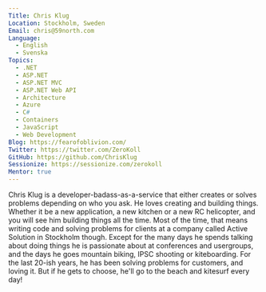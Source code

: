```yaml
---
Title: Chris Klug
Location: Stockholm, Sweden
Email: chris@59north.com
Language:
  - English
  - Svenska
Topics:
  - .NET
  - ASP.NET
  - ASP.NET MVC
  - ASP.NET Web API
  - Architecture
  - Azure
  - C#
  - Containers
  - JavaScript
  - Web Development
Blog: https://fearofoblivion.com/
Twitter: https://twitter.com/ZeroKoll
GitHub: https://github.com/ChrisKlug
Sessionize: https://sessionize.com/zerokoll
Mentor: true
---
```

Chris Klug is a developer-badass-as-a-service that either creates or solves problems depending on who you ask. He loves creating and building things. Whether it be a new application, a new kitchen or a new RC helicopter, and you will see him building things all the time. Most of the time, that means writing code and solving problems for clients at a company called Active Solution in Stockholm though. Except for the many days he spends talking about doing things he is passionate about at conferences and usergroups, and the days he goes mountain biking, IPSC shooting or kiteboarding.
For the last 20-ish years, he has been solving problems for customers, and loving it. But if he gets to choose, he'll go to the beach and kitesurf every day!
